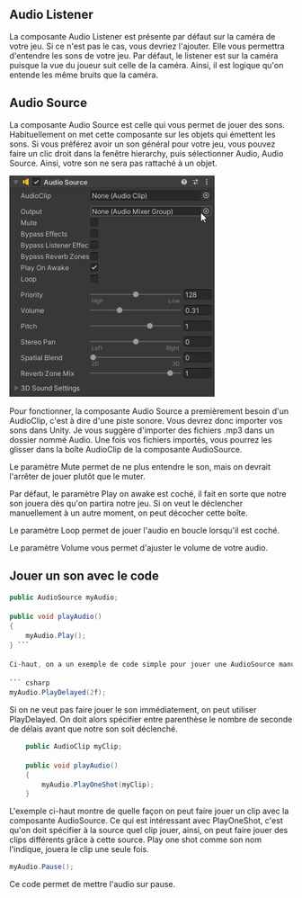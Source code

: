 
## Audio Listener
La composante Audio Listener est présente par défaut sur la caméra de votre jeu. Si ce n'est pas le cas, vous devriez l'ajouter. Elle vous permettra d'entendre les sons de votre jeu. Par défaut, le listener est sur la caméra puisque la vue du joueur suit celle de la caméra. Ainsi, il est logique qu'on entende les même bruits que la caméra.   
      

## Audio Source
La composante Audio Source est celle qui vous permet de jouer des sons. Habituellement on met cette composante sur les objets qui émettent les sons. Si vous préférez avoir un son général pour votre jeu, vous pouvez faire un clic droit dans la fenêtre hierarchy, puis sélectionner Audio, Audio Source. Ainsi, votre son ne sera pas rattaché à un objet.     

<img src="../images/son.jpg">   

Pour fonctionner, la composante Audio Source a premièrement besoin d'un AudioClip, c'est à dire d'une piste sonore. Vous devrez donc importer vos sons dans Unity. Je vous suggère d'importer des fichiers .mp3 dans un dossier nommé Audio. Une fois vos fichiers importés, vous pourrez les glisser dans la boîte AudioClip de la composante AudioSource.     

Le paramètre Mute permet de ne plus entendre le son, mais on devrait l'arrêter de jouer plutôt que le muter.      

Par défaut, le paramètre Play on awake est coché, il fait en sorte que notre son jouera dès qu'on partira notre jeu. Si on veut le déclencher manuellement à un autre moment, on peut décocher cette boîte.       

Le paramètre Loop permet de jouer l'audio en boucle lorsqu'il est coché.     

Le paramètre Volume vous permet d'ajuster le volume de votre audio.    
      

## Jouer un son avec le code
``` csharp
public AudioSource myAudio; 

public void playAudio()
{
    myAudio.Play(); 
} ```

Ci-haut, on a un exemple de code simple pour jouer une AudioSource manuellement. En créant un objet public AudioSource, on peut glisser n'importe quel AudioSource de notre jeu dans ce script. Ensuite, lorsqu'on appelle la fonction playAudio, notre son sera joué.

``` csharp
myAudio.PlayDelayed(2f);
```

Si on ne veut pas faire jouer le son immédiatement, on peut utiliser PlayDelayed. On doit alors spécifier entre parenthèse le nombre de seconde de délais avant que notre son soit déclenché.
   
``` csharp public AudioSource myAudio;
    public AudioClip myClip; 

    public void playAudio()
    {
        myAudio.PlayOneShot(myClip); 
    }
```

L'exemple ci-haut montre de quelle façon on peut faire jouer un clip avec la composante AudioSource. Ce qui est intéressant avec PlayOneShot, c'est qu'on doit spécifier à la source quel clip jouer, ainsi, on peut faire jouer des clips différents grâce à cette source. Play one shot comme son nom l'indique, jouera le clip une seule fois.    

``` csharp
myAudio.Pause();
```

Ce code permet de mettre l'audio sur pause.   


